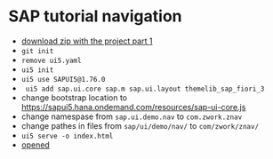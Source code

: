 # SAP tutorial navigation
- [download zip with the project part 1](https://openui5.hana.ondemand.com/entity/sap.ui.core.tutorial.navigation)
- ``` git init ```
- ``` remove ui5.yaml ```
- ``` ui5 init ```
- ``` ui5 use SAPUI5@1.76.0 ```
- ``` ui5 add sap.ui.core sap.m sap.ui.layout themelib_sap_fiori_3```
- change bootstrap location to https://sapui5.hana.ondemand.com/resources/sap-ui-core.js
- change namespase from `sap.ui.demo.nav` to `com.zwork.znav`
- change pathes in files from `sap/ui/demo/nav/` to `com/zwork/znav/`
- ``` ui5 serve -o index.html ```
- [opened](http://localhost:8080/index.html)
